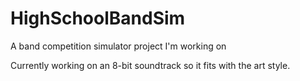 # HighSchoolBandSim
A band competition simulator project I'm working on

Currently working on an 8-bit soundtrack so it fits with the art style.
